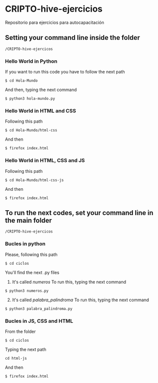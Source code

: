 # CRIPTO-hive-ejercicios
Repositorio para ejercicios para autocapacitación

## Setting your command line inside the folder
```
/CRIPTO-hive-ejercicos
```

### Hello World in Python
If you want to run this code you have to follow the next path
```
$ cd Hola-Mundo
```
And then, typing the next command
```
$ python3 hola-mundo.py
```

### Hello World in HTML and CSS
Following this path
```
$ cd Hola-Mundo/html-css
```
And then
```
$ firefox index.html
```

### Hello World in HTML, CSS and JS
Following this path
```
$ cd Hola-Mundo/html-css-js
```
And then
```
$ firefox index.html
```

## To run the next codes, set your command line in the main folder
```
/CRIPTO-hive-ejercicos
```

### Bucles in python
Please, following this path
```
$ cd ciclos
```
You'll find the next .py files
1. It's called *numeros*
  To run this, typing the next command
  ```
  $ python3 numeros.py
  ```
2. It's called *palabra_palindroma*
  To run this, typing the next command
  ```
  $ python3 palabra_palindroma.py
  ```

### Bucles in JS, CSS and HTML
From the folder
```
$ cd ciclos
```
Typing the next path
```
cd html-js
```
And then
```
$ firefox index.html
```

